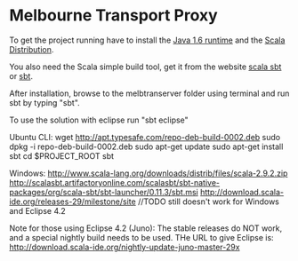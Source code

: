 Melbourne Transport Proxy
========================

To get the project running have to install the [Java 1.6 runtime](http://java.com/en/download/manual.jsp "Java 1.6 runtime") and the [Scala Distribution](http://www.scala-lang.org/downloads "Scala Distribution").

You also need the Scala simple build tool, get it from the website [scala sbt](http://www.scala-sbt.org/) or [sbt](https://github.com/harrah/xsbt/wiki/ "sbt wiki on git hub").


After installation, browse to the melbtranserver folder using terminal and run sbt by typing "sbt".

To use the solution with eclipse run "sbt eclipse"

Ubuntu CLI:
wget http://apt.typesafe.com/repo-deb-build-0002.deb
sudo dpkg -i repo-deb-build-0002.deb
sudo apt-get update
sudo apt-get install sbt
cd $PROJECT_ROOT
sbt

Windows:
http://www.scala-lang.org/downloads/distrib/files/scala-2.9.2.zip
http://scalasbt.artifactoryonline.com/scalasbt/sbt-native-packages/org/scala-sbt/sbt-launcher/0.11.3/sbt.msi
http://download.scala-ide.org/releases-29/milestone/site //TODO still doesn't work for Windows and Eclipse 4.2

Note for those using Eclipse 4.2 (Juno):
The stable releases do NOT work, and a special nightly build needs to be used. THe URL to give Eclipse is:
http://download.scala-ide.org/nightly-update-juno-master-29x
